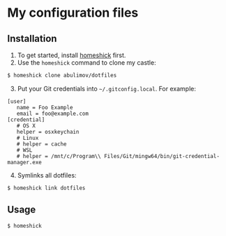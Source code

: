 # My configuration files

## Installation

1. To get started, install [homeshick](https://github.com/andsens/homeshick) first.
2. Use the `homeshick` command to clone my castle:

  ```bash
  $ homeshick clone abulimov/dotfiles
  ```

3. Put your Git credentials into `~/.gitconfig.local`. For example:

  ```
  [user]
     name = Foo Example
     email = foo@example.com
  [credential]
     # OS X
	 helper = osxkeychain
     # Linux
     # helper = cache
     # WSL
     # helper = /mnt/c/Program\\ Files/Git/mingw64/bin/git-credential-manager.exe
  ```

4. Symlinks all dotfiles:

  ```bash
  $ homeshick link dotfiles
  ```

## Usage

```bash
$ homeshick
```
